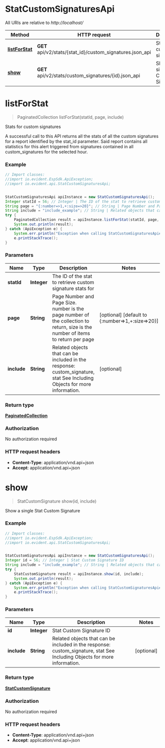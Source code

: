 # StatCustomSignaturesApi

All URIs are relative to *http://localhost/*

Method | HTTP request | Description
------------- | ------------- | -------------
[**listForStat**](StatCustomSignaturesApi.md#listForStat) | **GET** api/v2/stats/{stat_id}/custom_signatures.json_api | Stats for custom signatures
[**show**](StatCustomSignaturesApi.md#show) | **GET** api/v2/stats/custom_signatures/{id}.json_api | Show a single Stat Custom Signature


<a name="listForStat"></a>
# **listForStat**
> PaginatedCollection listForStat(statId, page, include)

Stats for custom signatures

A successful call to this API returns all the stats of all the custom signatures for a report identified by the stat_id parameter. Said report contains all statistics for this alert triggered from signatures contained in all custom_signatures for the selected hour.

### Example
```java
// Import classes:
//import io.evident.EspSdk.ApiException;
//import io.evident.api.StatCustomSignaturesApi;


StatCustomSignaturesApi apiInstance = new StatCustomSignaturesApi();
Integer statId = 56; // Integer | The ID of the stat to retrieve custom signature stats for
String page = "{:number=>1,+:size=>20}"; // String | Page Number and Page Size.  number is the page number of the collection to return, size is the number of items to return per page
String include = "include_example"; // String | Related objects that can be included in the response:  custom_signature, stat See Including Objects for more information.
try {
    PaginatedCollection result = apiInstance.listForStat(statId, page, include);
    System.out.println(result);
} catch (ApiException e) {
    System.err.println("Exception when calling StatCustomSignaturesApi#listForStat");
    e.printStackTrace();
}
```

### Parameters

Name | Type | Description  | Notes
------------- | ------------- | ------------- | -------------
 **statId** | **Integer**| The ID of the stat to retrieve custom signature stats for |
 **page** | **String**| Page Number and Page Size.  number is the page number of the collection to return, size is the number of items to return per page | [optional] [default to {:number&#x3D;&gt;1,+:size&#x3D;&gt;20}]
 **include** | **String**| Related objects that can be included in the response:  custom_signature, stat See Including Objects for more information. | [optional]

### Return type

[**PaginatedCollection**](PaginatedCollection.md)

### Authorization

No authorization required

### HTTP request headers

 - **Content-Type**: application/vnd.api+json
 - **Accept**: application/vnd.api+json

<a name="show"></a>
# **show**
> StatCustomSignature show(id, include)

Show a single Stat Custom Signature



### Example
```java
// Import classes:
//import io.evident.EspSdk.ApiException;
//import io.evident.api.StatCustomSignaturesApi;


StatCustomSignaturesApi apiInstance = new StatCustomSignaturesApi();
Integer id = 56; // Integer | Stat Custom Signature ID
String include = "include_example"; // String | Related objects that can be included in the response:  custom_signature, stat See Including Objects for more information.
try {
    StatCustomSignature result = apiInstance.show(id, include);
    System.out.println(result);
} catch (ApiException e) {
    System.err.println("Exception when calling StatCustomSignaturesApi#show");
    e.printStackTrace();
}
```

### Parameters

Name | Type | Description  | Notes
------------- | ------------- | ------------- | -------------
 **id** | **Integer**| Stat Custom Signature ID |
 **include** | **String**| Related objects that can be included in the response:  custom_signature, stat See Including Objects for more information. | [optional]

### Return type

[**StatCustomSignature**](StatCustomSignature.md)

### Authorization

No authorization required

### HTTP request headers

 - **Content-Type**: application/vnd.api+json
 - **Accept**: application/vnd.api+json

